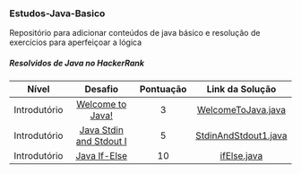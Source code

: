 ### Estudos-Java-Basico

Repositório para adicionar conteúdos de java básico e resolução de exercícios para aperfeiçoar a lógica

##### Resolvidos de Java no HackerRank

|          Nível          |                                                         Desafio                                                        | Pontuação |                                                                                         Link da Solução                                                                                        |
|:---------------------------:|:------------------------------------------------------------------------------------------------------------------------:|:------:|:---------------------------------------------------------------------------------------------------------------------------------------------------------------------------------------:|
|         Introdutório        | [Welcome to Java!](https://www.hackerrank.com/challenges/welcome-to-java)                                                |    3   | [WelcomeToJava.java](https://github.com/Rayane420/Estudos-Java-Basico/blob/hackerrank/src/iniciante/WelcomeToJava.java)                                                  |
|         Introdutório        | [Java Stdin and Stdout I](https://www.hackerrank.com/challenges/java-stdin-and-stdout-1)                                 |    5   | [StdinAndStdout1.java](https://github.com/Rayane420/Estudos-Java-Basico/blob/hackerrank/src/iniciante/StdinAndStdout1.java)                                       |
|         Introdutório        | [Java If-Else](https://www.hackerrank.com/challenges/java-if-else/problem)                                 |    10   | [ifElse.java](https://github.com/Rayane420/Estudos-Java-Basico/blob/hackerrank/src/iniciante/IfElse.java)                                       |
